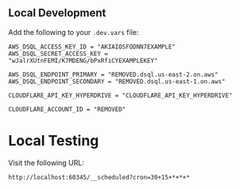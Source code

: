 
## Local Development

Add the following to your `.dev.vars` file:

```
AWS_DSQL_ACCESS_KEY_ID = "AKIAIOSFODNN7EXAMPLE"
AWS_DSQL_SECRET_ACCESS_KEY = "wJalrXUtnFEMI/K7MDENG/bPxRfiCYEXAMPLEKEY"

AWS_DSQL_ENDPOINT_PRIMARY = "REMOVED.dsql.us-east-2.on.aws"
AWS_DSQL_ENDPOINT_SECONDARY = "REMOVED.dsql.us-east-1.on.aws"

CLOUDFLARE_API_KEY_HYPERDRIVE = "CLOUDFLARE_API_KEY_HYPERDRIVE"

CLOUDFLARE_ACCOUNT_ID = "REMOVED"

```

# Local Testing

Visit the following URL:

```
http://localhost:60345/__scheduled?cron=30+15+*+*+*
```
